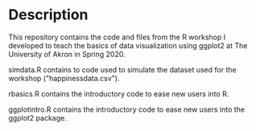 # Description

This repository contains the code and files from the R workshop I developed to teach the basics of data visualization using ggplot2 at The University of Akron in Spring 2020.

simdata.R contains to code used to simulate the dataset used for the workshop ("happinessdata.csv").

rbasics.R contains the introductory code to ease new users into R. 

ggplotintro.R contains the introductory code to ease new users into the ggplot2 package.
